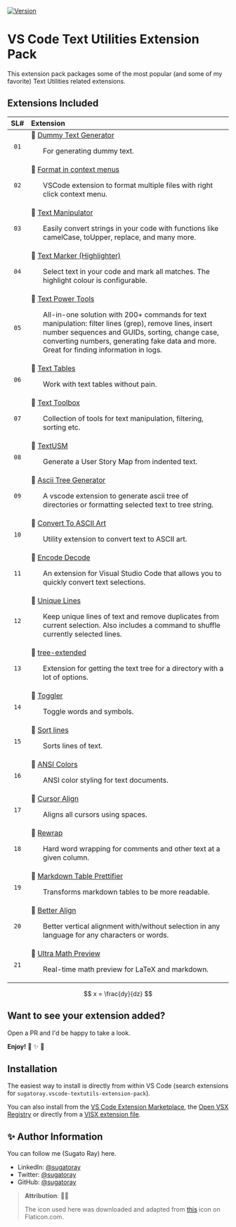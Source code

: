 <!-- markdownlint-disable MD041 MD052 MD053 -->
<!--- Comment Out the badges as they don't work anymore --->

[![Version][#vsce-badge-url-version]][#vsce-marketplace-url]
<!---
[![Release Date][#vsce-badge-url-release-date]][#vsce-marketplace-url]
[![Downloads][#vsce-badge-url-downloads]][#vsce-marketplace-url]
[![Installs][#vsce-badge-url-installs]][#vsce-marketplace-url]
--->

[#vsce-badge-url-version]: https://img.shields.io/visual-studio-marketplace/v/sugatoray.vscode-textutils-extension-pack
[#vsce-badge-url-installs]: https://img.shields.io/visual-studio-marketplace/i/sugatoray.vscode-textutils-extension-pack
[#vsce-badge-url-downloads]: https://img.shields.io/visual-studio-marketplace/d/sugatoray.vscode-textutils-extension-pack
[#vsce-badge-url-release-date]: https://img.shields.io/visual-studio-marketplace/release-date/sugatoray.vscode-textutils-extension-pack

[#vsce-marketplace-url]: https://marketplace.visualstudio.com/items?itemName=sugatoray.vscode-textutils-extension-pack
<!-- markdownlint-enable MD041 MD052 MD053 -->

# VS Code Text Utilities Extension Pack

This extension pack packages some of the most popular (and some of my favorite) Text Utilities related extensions.

## Extensions Included

<!-- ### TABLE: BEGIN ### -->

| SL# | Extension |
|:---:|:---|
| `01` | 🎁 [Dummy Text Generator](https://marketplace.visualstudio.com/items?itemName=gurayyarar.dummytextgenerator) <br/> <p><ul> For generating dummy text. </ul></p> |
| `02` | 🎁 [Format in context menus](https://marketplace.visualstudio.com/items?itemName=lacroixdavid1.vscode-format-context-menu) <br/> <p><ul> VSCode extension to format multiple files with right click context menu. </ul></p> |
| `03` | 🎁 [Text Manipulator](https://marketplace.visualstudio.com/items?itemName=adamwalzer.string-converter) <br/> <p><ul> Easily convert strings in your code with functions like camelCase, toUpper, replace, and many more. </ul></p> |
| `04` | 🎁 [Text Marker (Highlighter)](https://marketplace.visualstudio.com/items?itemName=ryu1kn.text-marker) <br/> <p><ul> Select text in your code and mark all matches. The highlight colour is configurable. </ul></p> |
| `05` | 🎁 [Text Power Tools](https://marketplace.visualstudio.com/items?itemName=qcz.text-power-tools) <br/> <p><ul> All-in-one solution with 200+ commands for text manipulation: filter lines (grep), remove lines, insert number sequences and GUIDs, sorting, change case, converting numbers, generating fake data and more. Great for finding information in logs. </ul></p> |
| `06` | 🎁 [Text Tables](https://marketplace.visualstudio.com/items?itemName=romanpeshkov.vscode-text-tables) <br/> <p><ul> Work with text tables without pain. </ul></p> |
| `07` | 🎁 [Text Toolbox](https://marketplace.visualstudio.com/items?itemName=carlocardella.vscode-texttoolbox) <br/> <p><ul> Collection of tools for text manipulation, filtering, sorting etc. </ul></p> |
| `08` | 🎁 [TextUSM](https://marketplace.visualstudio.com/items?itemName=harehare.textusm) <br/> <p><ul> Generate a User Story Map from indented text. </ul></p> |
| `09` | 🎁 [Ascii Tree Generator](https://marketplace.visualstudio.com/items?itemName=aprilandjan.ascii-tree-generator) <br/> <p><ul> A vscode extension to generate ascii tree of directories or formatting selected text to tree string. </ul></p> |
| `10` | 🎁 [Convert To ASCII Art](https://marketplace.visualstudio.com/items?itemName=bitbelt.converttoasciiart) <br/> <p><ul> Utility extension to convert text to ASCII art. </ul></p> |
| `11` | 🎁 [Encode Decode](https://marketplace.visualstudio.com/items?itemName=mitchdenny.ecdc) <br/> <p><ul> An extension for Visual Studio Code that allows you to quickly convert text selections. </ul></p> |
| `12` | 🎁 [Unique Lines](https://marketplace.visualstudio.com/items?itemName=bibhasdn.unique-lines) <br/> <p><ul> Keep unique lines of text and remove duplicates from current selection. Also includes a command to shuffle currently selected lines. </ul></p> |
| `13` | 🎁 [tree-extended](https://marketplace.visualstudio.com/items?itemName=rulyotano.tree-extended) <br/> <p><ul> Extension for getting the text tree for a directory with a lot of options. </ul></p> |
| `14` | 🎁 [Toggler](https://marketplace.visualstudio.com/items?itemName=hideoo.toggler) <br/> <p><ul> Toggle words and symbols. </ul></p> |
| `15` | 🎁 [Sort lines](https://marketplace.visualstudio.com/items?itemName=tyriar.sort-lines) <br/> <p><ul> Sorts lines of text. </ul></p> |
| `16` | 🎁 [ANSI Colors](https://marketplace.visualstudio.com/items?itemName=iliazeus.vscode-ansi) <br/> <p><ul> ANSI color styling for text documents. </ul></p> |
| `17` | 🎁 [Cursor Align](https://marketplace.visualstudio.com/items?itemName=yo1dog.cursor-align) <br/> <p><ul> Aligns all cursors using spaces. </ul></p> |
| `18` | 🎁 [Rewrap](https://marketplace.visualstudio.com/items?itemName=stkb.rewrap) <br/> <p><ul> Hard word wrapping for comments and other text at a given column. </ul></p> |
| `19` | 🎁 [Markdown Table Prettifier](https://marketplace.visualstudio.com/items?itemName=darkriszty.markdown-table-prettify) <br/> <p><ul> Transforms markdown tables to be more readable. </ul></p> |
| `20` | 🎁 [Better Align](https://marketplace.visualstudio.com/items?itemName=chouzz.vscode-better-align) <br/> <p><ul> Better vertical alignment with/without selection in any language for any characters or words. </ul></p> |
| `21` | 🎁 [Ultra Math Preview](https://marketplace.visualstudio.com/items?itemName=yfzhao.ultra-math-preview) <br/> <p><ul> Real-time math preview for LaTeX and markdown. </ul></p> |

$$ x = \frac{dy}{dz} $$

<!-- ### TABLE: END ### -->

<!-- Sample row to fill up: __LABEL__, __EXTN__, __DESC__

| `01` | 🎁 [__LABEL__](https://marketplace.visualstudio.com/items?itemName=__EXTN__) <br/> <p><ul> __DESC__. </ul></p> |

-->

## Want to see your extension added?

Open a PR and I'd be happy to take a look.

__Enjoy!__ 🎁 ✨ 🎉

## Installation

The easiest way to install is directly from within VS Code (search extensions for `sugatoray.vscode-textutils-extension-pack`).

You can also install from the [VS Code Extension Marketplace][#vsce-marketplace-url], the [Open VSX Registry][#ovsx-registry] or directly from a [VISX extension file][#vsix-install].

[#ovsx-registry]: https://open-vsx.org/extension/sugatoray/vscode-textutils-extension-pack
[#vsix-install]: https://marketplace.visualstudio.com/items?itemName=sugatoray.vscode-textutils-extension-pack#visx-install

<!---

## List of Emojis Used

- 🎁 : `:gift:`
- ✨ : `:sparkles:`
- 🎉 : `:tada:`

--->

## ✨ Author Information

You can follow me (Sugato Ray) here.

- LinkedIn: [@sugatoray](https://www.linkedin.com/in/sugatoray/)
- Twitter: [@sugatoray](https://twitter.com/sugatoray)
- GitHub: [@sugatoray](https://github.com/sugatoray)

> __Attribution__: :clap::clap:
>
> The icon used here was downloaded and adapted from <a href="https://www.flaticon.com/free-icons/server" title="server icons">this</a> icon on Flaticon.com.
> 
